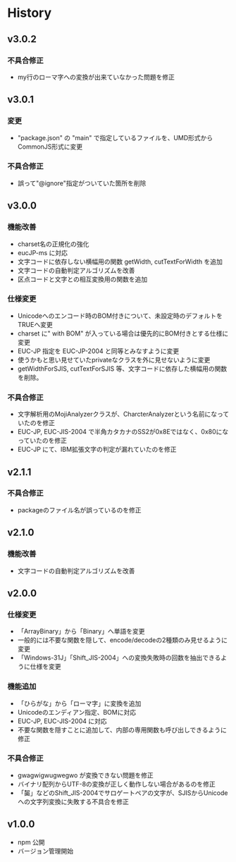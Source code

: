 # History

## v3.0.2

### 不具合修正
- my行のローマ字への変換が出来ていなかった問題を修正

## v3.0.1

### 変更
- "package.json" の "main" で指定しているファイルを、UMD形式からCommonJS形式に変更

### 不具合修正
- 誤って"@ignore"指定がついていた箇所を削除

## v3.0.0

### 機能改善
- charset名の正規化の強化
- eucJP-ms に対応
- 文字コードに依存しない横幅用の関数 getWidth, cutTextForWidth を追加
- 文字コードの自動判定アルゴリズムを改善
- 区点コードと文字との相互変換用の関数を追加

### 仕様変更
- Unicodeへのエンコード時のBOM付きについて、未設定時のデフォルトをTRUEへ変更
- charset に" with BOM" が入っている場合は優先的にBOM付きとする仕様に変更
- EUC-JP 指定を EUC-JP-2004 と同等とみなすように変更
- 使うかもと思い見せていたprivateなクラスを外に見せないように変更
- getWidthForSJIS, cutTextForSJIS 等、文字コードに依存した横幅用の関数を削除。

### 不具合修正
- 文字解析用のMojiAnalyzerクラスが、CharcterAnalyzerという名前になっていたのを修正
- EUC-JP, EUC-JIS-2004 で半角カタカナのSS2が0x8Eではなく、0x80になっていたのを修正
- EUC-JP にて、IBM拡張文字の判定が漏れていたのを修正

## v2.1.1

### 不具合修正
- packageのファイル名が誤っているのを修正

## v2.1.0

### 機能改善
- 文字コードの自動判定アルゴリズムを改善

## v2.0.0

### 仕様変更
- 「ArrayBinary」から「Binary」へ単語を変更
- 一般的には不要な関数を隠して、encode/decodeの2種類のみ見せるように変更
- 「Windows-31J」「Shift_JIS-2004」への変換失敗時の回数を抽出できるように仕様を変更

### 機能追加
- 「ひらがな」から「ローマ字」に変換を追加
- Unicodeのエンディアン指定、BOMに対応
- EUC-JP, EUC-JIS-2004 に対応
- 不要な関数を隠すことに追加して、内部の専用関数も呼び出しできるように修正

### 不具合修正
- gwagwigwugwegwo が変換できない問題を修正
- バイナリ配列からUTF-8の変換が正しく動作しない場合があるのを修正
- 「𪘂」などのShift_JIS-2004でサロゲートペアの文字が、SJISからUnicodeへの文字列変換に失敗する不具合を修正

## v1.0.0
- npm 公開
- バージョン管理開始
